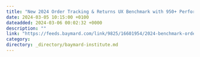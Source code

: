 ```yaml
---
title: "New 2024 Order Tracking & Returns UX Benchmark with 950+ Performance Scores and 850+ Best Practice Examples"
date: 2024-03-05 10:15:00 +0100
dateadded: 2024-03-06 00:02:32 +0000
description: ""
link: "https://feeds.baymard.com/link/9825/16601954/2024-benchmark-order-tracking-and-returns"
category:
directory: _directory/baymard-institute.md
---
```

